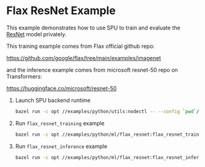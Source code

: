 # Flax ResNet Example

This example demonstrates how to use SPU to train and evaluate the [ResNet](https://arxiv.org/abs/1512.03385) model privately.

This training example comes from Flax official github repo:

<https://github.com/google/flax/tree/main/examples/imagenet>

and the inference example comes from microsoft resnet-50 repo on Transformers:

<https://huggingface.co/microsoft/resnet-50>

1. Launch SPU backend runtime

    ```sh
    bazel run -c opt //examples/python/utils:nodectl -- --config `pwd`/examples/python/ml/flax_resnet/3pc.json up
    ```

2. Run `flax_resnet_training` example

    ```sh
    bazel run -c opt //examples/python/ml/flax_resnet:flax_resnet_training -- --config `pwd`/examples/python/ml/flax_resnet/3pc.json --num_epochs 5
    ```

3. Run `flax_resnet_inference` example

    ```sh
    bazel run -c opt //examples/python/ml/flax_resnet:flax_resnet_inference -- --config `pwd`/examples/python/ml/flax_resnet/3pc.json
    ```
